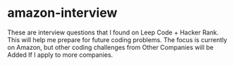 # amazon-interview

These are interview questions that I found on Leep Code + Hacker Rank. This will help me prepare for future coding problems. The focus is currently on Amazon, but other coding challenges from Other Companies will be Added If I apply to more companies.

